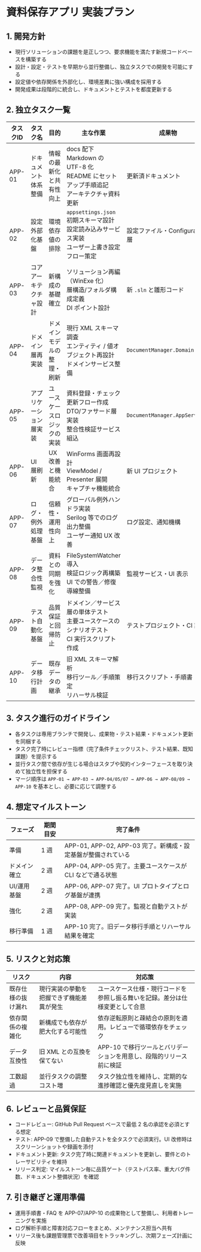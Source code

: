 # 資料保存アプリ 実装プラン

## 1. 開発方針
- 現行ソリューションの課題を是正しつつ、要求機能を満たす新規コードベースを構築する
- 設計・設定・テストを早期から並行整備し、独立タスクでの開発を可能にする
- 設定値や依存関係を外部化し、環境差異に強い構成を採用する
- 開発成果は段階的に統合し、ドキュメントとテストを都度更新する

## 2. 独立タスク一覧
| タスクID | タスク名 | 目的 | 主な作業 | 成果物 | 依存関係 |
|----------|----------|------|----------|--------|----------|
| APP-01 | ドキュメント体系整備 | 情報の最新化と共有性向上 | docs 配下 Markdown の UTF-8 化<br>README にセットアップ手順追記<br>アーキテクチャ資料更新 | 更新済ドキュメント | なし |
| APP-02 | 設定外部化基盤 | 環境依存値の排除 | `appsettings.json` 初期スキーマ設計<br>設定読み込みサービス実装<br>ユーザー上書き設定フロー策定 | 設定ファイル・Configuration 層 | なし |
| APP-03 | コアアーキテクチャ設計 | 新構成の基礎確立 | ソリューション再編（WinExe 化）<br>層構造/フォルダ構成定義<br>DI ポイント設計 | 新 `.sln` と雛形コード | なし |
| APP-04 | ドメイン層再実装 | ドメインモデルの整理・刷新 | 現行 XML スキーマ調査<br>エンティティ / 値オブジェクト再設計<br>ドメインサービス整備 | `DocumentManager.Domain` | APP-03 |
| APP-05 | アプリケーション層実装 | ユースケースロジックの実装 | 資料登録・チェック更新フロー作成<br>DTO/ファサード層実装<br>整合性検証サービス組込 | `DocumentManager.AppServices` | APP-03, APP-04 |
| APP-06 | UI 層刷新 | UX 改善と機能統合 | WinForms 画面再設計<br>ViewModel / Presenter 展開<br>キャプチャ機能統合 | 新 UI プロジェクト | APP-03, APP-05 |
| APP-07 | ログ・例外処理基盤 | 信頼性・運用性向上 | グローバル例外ハンドラ実装<br>Serilog 等でのログ出力整備<br>ユーザー通知 UX 改善 | ログ設定、通知機構 | APP-03 |
| APP-08 | データ整合性監視 | 資料との同期を強化 | FileSystemWatcher 導入<br>検証ロジック再構築<br>UI での警告／修復導線整備 | 監視サービス・UI 表示 | APP-05, APP-06 |
| APP-09 | テスト自動化基盤 | 品質保証と回帰防止 | ドメイン／サービス層の単体テスト<br>主要ユースケースのシナリオテスト<br>CI 実行スクリプト作成 | テストプロジェクト・CI 設定 | APP-04～APP-06 |
| APP-10 | データ移行計画 | 既存データの継承 | 旧 XML スキーマ解析<br>移行ツール／手順策定<br>リハーサル検証 | 移行スクリプト・手順書 | APP-04, APP-05 |

## 3. タスク進行のガイドライン
- 各タスクは専用ブランチで開発し、成果物・テスト結果・ドキュメント更新を同梱する
- タスク完了時にレビュー指標（完了条件チェックリスト、テスト結果、既知課題）を提示する
- 並行タスク間で依存が生じる場合はスタブや契約インターフェースを取り決めて独立性を担保する
- マージ順序は `APP-01 → APP-03 → APP-04/05/07 → APP-06 → APP-08/09 → APP-10` を基本とし、必要に応じて調整する

## 4. 想定マイルストーン
| フェーズ | 期間目安 | 完了条件 |
|----------|----------|----------|
| 準備 | 1 週 | APP-01, APP-02, APP-03 完了。新構成・設定基盤が整備されている |
| ドメイン確立 | 2 週 | APP-04, APP-05 完了。主要ユースケースが CLI などで通る状態 |
| UI/運用基盤 | 2 週 | APP-06, APP-07 完了。UI プロトタイプとログ基盤が連携 |
| 強化 | 2 週 | APP-08, APP-09 完了。監視と自動テストが実装 |
| 移行準備 | 1 週 | APP-10 完了。旧データ移行手順とリハーサル結果を確定 |

## 5. リスクと対応策
| リスク | 内容 | 対応策 |
|--------|------|--------|
| 既存仕様の抜け漏れ | 現行実装の挙動を把握できず機能差異が発生 | ユースケース仕様・現行コードを参照し振る舞いを記録。差分は仕様変更として合意 |
| 依存関係の複雑化 | 新構成でも依存が肥大化する可能性 | 依存逆転原則と疎結合の原則を適用。レビューで循環依存をチェック |
| データ互換性 | 旧 XML との互換を保てない | APP-10 で移行ツールとバリデーションを用意し、段階的リリース前に検証 |
| 工数超過 | 並行タスクの調整コスト増 | タスク独立性を維持し、定期的な進捗確認と優先度見直しを実施 |

## 6. レビューと品質保証
- コードレビュー: GitHub Pull Request ベースで最低 2 名の承認を必須とする想定
- テスト: APP-09 で整備した自動テストを全タスクで必須実行。UI 改修時はスクリーンショットや録画を添付
- ドキュメント更新: タスク完了時に関連ドキュメントを更新し、要件とのトレーサビリティを維持
- リリース判定: マイルストーン毎に品質ゲート（テストパス率、重大バグ件数、ドキュメント整備状況）を確認

## 7. 引き継ぎと運用準備
- 運用手順書・FAQ を APP-07/APP-10 の成果物として整備し、利用者トレーニングを実施
- ログ解析手順と障害対応フローをまとめ、メンテナンス担当へ共有
- リリース後も課題管理票で改善項目をトラッキングし、次期フェーズ計画に反映